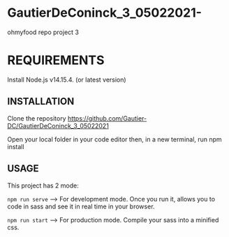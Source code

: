 # GautierDeConinck_3_05022021-
ohmyfood repo project 3

# REQUIREMENTS

Install Node.js v14.15.4. (or latest version)

## INSTALLATION

Clone the repository https://github.com/Gautier-DC/GautierDeConinck_3_05022021

Open your local folder in your code editor then, in a new terminal, run npm install

## USAGE

This project has 2 mode:

```npm run serve``` --> For development mode. Once you run it, allows you to code in sass and see it in real time in your browser.

```npm run start``` --> For production mode. Compile your sass into a minified css.
